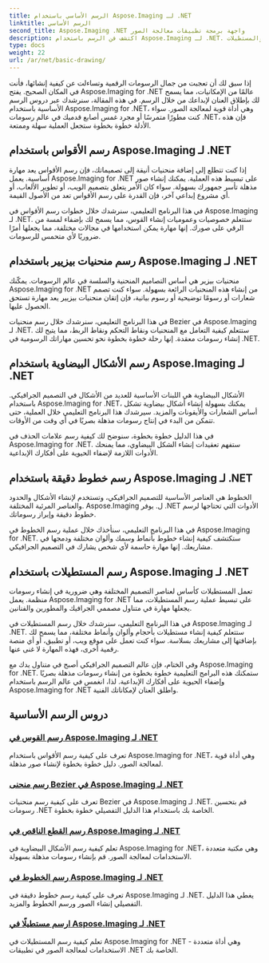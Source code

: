 ```yaml
---
title: الرسم الأساسي باستخدام Aspose.Imaging لـ .NET
linktitle: الرسم الأساسي
second_title: Aspose.Imaging .NET واجهة برمجة تطبيقات معالجة الصور
description: اكتشف فن الرسم باستخدام Aspose.Imaging لـ .NET. أنشئ صورًا مذهلة من خلال أدلة خطوة بخطوة حول الأقواس ومنحنيات بيزييه والأشكال الناقصية والخطوط والمستطيلات.
type: docs
weight: 22
url: /ar/net/basic-drawing/
---
```


إذا سبق لك أن تعجبت من جمال الرسومات الرقمية وتساءلت عن كيفية إنشائها، فأنت في المكان الصحيح. يفتح Aspose.Imaging for .NET عالمًا من الإمكانيات، مما يسمح لك بإطلاق العنان لإبداعك من خلال الرسم. في هذه المقالة، سنرشدك عبر دروس الرسم الأساسية باستخدام Aspose.Imaging for .NET، وهي أداة قوية لمعالجة الصور. سواء كنت مطورًا متمرسًا أو مجرد غمس أصابع قدميك في عالم رسومات .NET، فإن هذه الأدلة خطوة بخطوة ستجعل العملية سهلة وممتعة.

## رسم الأقواس باستخدام Aspose.Imaging لـ .NET

إذا كنت تتطلع إلى إضافة منحنيات أنيقة إلى تصميماتك، فإن رسم الأقواس يعد مهارة أساسية. يعمل Aspose.Imaging for .NET على تبسيط هذه العملية. يمكنك إنشاء صور مذهلة تأسر جمهورك بسهولة. سواء كان الأمر يتعلق بتصميم الويب، أو تطوير الألعاب، أو أي مشروع إبداعي آخر، فإن القدرة على رسم الأقواس تعد من الأصول القيمة.

في هذا البرنامج التعليمي، سنرشدك خلال خطوات رسم الأقواس في Aspose.Imaging لـ .NET. ستتعلم خصوصيات وعموميات إنشاء القوس، مما يسمح لك بإضفاء لمسة من الرقي على صورك. إنها مهارة يمكن استخدامها في مجالات مختلفة، مما يجعلها أمرًا ضروريًا لأي متحمس للرسومات.

## رسم منحنيات بيزيير باستخدام Aspose.Imaging لـ .NET

منحنيات بيزير هي أساس التصاميم المنحنية والسلسة في عالم الرسومات. يمكّنك Aspose.Imaging for .NET من إنشاء هذه المنحنيات الرائعة بسهولة. سواء كنت تصمم شعارات أو رسومًا توضيحية أو رسوم بيانية، فإن إتقان منحنيات بيزيير يعد مهارة تستحق الحصول عليها.

في هذا البرنامج التعليمي، سنرشدك خلال رسم منحنيات Bezier في Aspose.Imaging لـ .NET. ستتعلم كيفية التعامل مع المنحنيات ونقاط التحكم ونقاط الربط، مما يتيح لك إنشاء رسومات معقدة. إنها رحلة خطوة بخطوة نحو تحسين مهاراتك الرسومية في .NET.

## رسم الأشكال البيضاوية باستخدام Aspose.Imaging لـ .NET

الأشكال البيضاوية هي اللبنات الأساسية للعديد من الأشكال في التصميم الجرافيكي. باستخدام Aspose.Imaging for .NET، يمكنك بسهولة إنشاء أشكال بيضاوية تشكل أساس الشعارات والأيقونات والمزيد. سيرشدك هذا البرنامج التعليمي خلال العملية، حتى تتمكن من البدء في إنتاج رسومات مذهلة بصريًا في أي وقت من الأوقات.

في هذا الدليل خطوة بخطوة، سنوضح لك كيفية رسم علامات الحذف في Aspose.Imaging for .NET. ستفهم تعقيدات إنشاء الشكل البيضاوي، مما يمنحك الأدوات اللازمة لإضفاء الحيوية على أفكارك الإبداعية.

## رسم خطوط دقيقة باستخدام Aspose.Imaging لـ .NET

الخطوط هي العناصر الأساسية للتصميم الجرافيكي، وتستخدم لإنشاء الأشكال والحدود والعناصر المرئية المختلفة. Aspose.Imaging ل. يوفر .NET الأدوات التي تحتاجها لرسم خطوط دقيقة وإبراز رسوماتك.

في هذا البرنامج التعليمي، سنأخذك خلال عملية رسم الخطوط في Aspose.Imaging for .NET. ستكتشف كيفية إنشاء خطوط بأنماط وسمك وألوان مختلفة ودمجها في مشاريعك. إنها مهارة حاسمة لأي شخص يشارك في التصميم الجرافيكي.

## رسم المستطيلات باستخدام Aspose.Imaging لـ .NET

تعمل المستطيلات كأساس لعناصر التصميم المختلفة وهي ضرورية في إنشاء رسومات منظمة. يعمل Aspose.Imaging for .NET على تبسيط عملية رسم المستطيلات، مما يجعلها مهارة في متناول مصممي الجرافيك والمطورين والفنانين.

في هذا البرنامج التعليمي، سنرشدك خلال رسم المستطيلات في Aspose.Imaging لـ .NET. ستتعلم كيفية إنشاء مستطيلات بأحجام وألوان وأنماط مختلفة، مما يسمح لك بإضافتها إلى مشاريعك بسلاسة. سواء كنت تعمل على موقع ويب، أو تطبيق، أو أي منصة رقمية أخرى، فهذه المهارة لا غنى عنها.

وفي الختام، فإن عالم التصميم الجرافيكي أصبح في متناول يدك مع Aspose.Imaging for .NET. ستمكنك هذه البرامج التعليمية خطوة بخطوة من إنشاء رسومات مذهلة بصريًا وإضفاء الحيوية على أفكارك الإبداعية. لذا، انغمس في عالم الرسم باستخدام Aspose.Imaging for .NET واطلق العنان لإمكاناتك الفنية.
## دروس الرسم الأساسية
### [رسم القوس في Aspose.Imaging لـ .NET](./draw-arc/)
تعرف على كيفية رسم الأقواس باستخدام Aspose.Imaging for .NET، وهي أداة قوية لمعالجة الصور. دليل خطوة بخطوة لإنشاء صور مذهلة.
### [رسم منحنى Bezier في Aspose.Imaging لـ .NET](./draw-bezier-curve/)
تعرف على كيفية رسم منحنيات Bezier في Aspose.Imaging لـ .NET. قم بتحسين رسومات .NET الخاصة بك باستخدام هذا الدليل التفصيلي خطوة بخطوة.
### [رسم القطع الناقص في Aspose.Imaging لـ .NET](./draw-ellipse/)
تعلم كيفية رسم الأشكال البيضاوية في Aspose.Imaging for .NET، وهي مكتبة متعددة الاستخدامات لمعالجة الصور. قم بإنشاء رسومات مذهلة بسهولة.
### [رسم الخطوط في Aspose.Imaging لـ .NET](./draw-lines/)
تعرف على كيفية رسم خطوط دقيقة في Aspose.Imaging لـ .NET. يغطي هذا الدليل التفصيلي إنشاء الصور ورسم الخطوط والمزيد.
### [ارسم مستطيلًا في Aspose.Imaging لـ .NET](./draw-rectangle/)
تعلم كيفية رسم المستطيلات في Aspose.Imaging for .NET - وهي أداة متعددة الاستخدامات لمعالجة الصور في تطبيقات .NET الخاصة بك.
